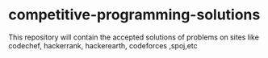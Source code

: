 # competitive-programming-solutions
This repository will contain the accepted solutions of problems  on sites like codechef, hackerrank, hackerearth, codeforces ,spoj,etc
